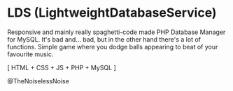 # LDS (LightweightDatabaseService)
Responsive and mainly really spaghetti-code made PHP Database Manager for MySQL.
It's bad and... bad, but in the other hand there's a lot of functions.
Simple game where you dodge balls appearing to beat of your favourite music. 

[ HTML + CSS + JS + PHP + MySQL ]

@TheNoiselessNoise
